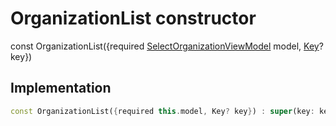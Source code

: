 


# OrganizationList constructor






const
OrganizationList({required [SelectOrganizationViewModel](../../view_model_pre_auth_view_models_select_organization_view_model/SelectOrganizationViewModel-class.md) model, [Key](https://api.flutter.dev/flutter/foundation/Key-class.html)? key})





## Implementation

```dart
const OrganizationList({required this.model, Key? key}) : super(key: key);
```







